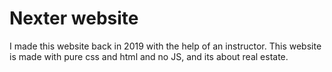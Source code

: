 # Nexter website

I made this website back in 2019 with the help of an instructor. This website is made with pure css and html and no JS, and its about real estate.
